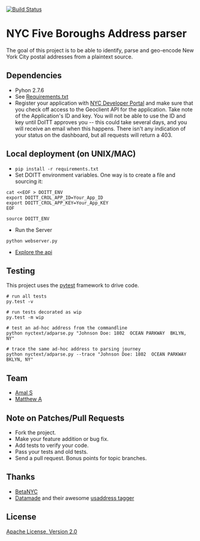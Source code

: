 [![Build Status](https://travis-ci.org/cds-amal/addressparser.svg?branch=development)](https://travis-ci.org/cds-amal/addressparser)

# NYC Five Boroughs Address parser

The goal of this project is to be able to identify, parse and geo-encode
New York City postal addresses from a plaintext source.

## Dependencies

  * Pyhon 2.7.6
  * See [Requirements.txt](./requirements.txt)
  * Register your application with [NYC Developer Portal](https://developer.cityofnewyork.us/)
    and make sure that you check off access to the Geoclient API for
    the application. Take note of the Application's ID and key. You will not be
    able to use the ID and key until DoITT approves you -- this could take
    several days, and you will receive an email when this happens. There isn't
    any indication of your status on the dashboard, but all requests will
    return a 403.

## Local deployment (on UNIX/MAC)
 * ```pip install -r requirements.txt```
 * Set DOITT environment variables. One way is to create a file
   and sourcing it:
```
cat <<EOF > DOITT_ENV
export DOITT_CROL_APP_ID=Your_App_ID
export DOITT_CROL_APP_KEY=Your_App_KEY
EOF

source DOITT_ENV
```

* Run the Server
```
python webserver.py
```

* [Explore the api](http://localhost:5000/api)

## Testing

This project uses the [pytest](http://pytest.org/latest/) framework to drive code.

```
# run all tests
py.test -v

# run tests decorated as wip
py.test -m wip

# test an ad-hoc address from the commandline
python nyctext/adparse.py "Johnson Doe: 1802  OCEAN PARKWAY  BKLYN, NY"

# trace the same ad-hoc address to parsing journey
python nyctext/adparse.py --trace "Johnson Doe: 1802  OCEAN PARKWAY  BKLYN, NY"

```

## Team

* [Amal S](https://github.com/cds-amal)
* [Matthew A](https://github.com/mattalhonte)

## Note on Patches/Pull Requests

* Fork the project.
* Make your feature addition or bug fix.
* Add tests to verify your code.
* Pass your tests and old tests.
* Send a pull request. Bonus points for topic branches.

## Thanks

* [BetaNYC](http://betanyc.us/)
* [Datamade](http://datamade.us/) and their awesome [usaddress tagger](https://github.com/datamade/usaddress)

## License
[Apache License, Version 2.0](LICENSE)
